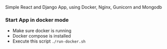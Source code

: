 Simple React and Django App, using Docker, Nginx, Gunicorn and Mongodb


### Start App in docker mode
- Make sure docker is running
- Docker compose is installed
- Execute this script `./run-docker.sh`
